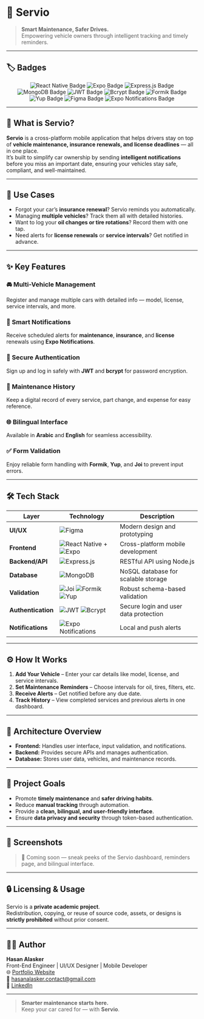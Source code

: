 # 🚗 Servio

> **Smart Maintenance, Safer Drives.**  
> Empowering vehicle owners through intelligent tracking and timely reminders.

---

## 🏷️ Badges

<p align="center">
  <img src="https://img.shields.io/badge/React_Native-20232A?style=for-the-badge&logo=react&logoColor=61DAFB" alt="React Native Badge"/>
  <img src="https://img.shields.io/badge/Expo-000020?style=for-the-badge&logo=expo&logoColor=white" alt="Expo Badge"/>
  <img src="https://img.shields.io/badge/Express.js-404D59?style=for-the-badge" alt="Express.js Badge"/>
  <img src="https://img.shields.io/badge/MongoDB-4EA94B?style=for-the-badge&logo=mongodb&logoColor=white" alt="MongoDB Badge"/>
  <img src="https://img.shields.io/badge/JWT-black?style=for-the-badge&logo=jsonwebtokens" alt="JWT Badge"/>
  <img src="https://img.shields.io/badge/Bcrypt-00599C?style=for-the-badge&logo=lock&logoColor=white" alt="Bcrypt Badge"/>
  <img src="https://img.shields.io/badge/Formik-FF6B6B?style=for-the-badge&logo=reacthookform&logoColor=white" alt="Formik Badge"/>
  <img src="https://img.shields.io/badge/Yup-2C3E50?style=for-the-badge" alt="Yup Badge"/>
  <img src="https://img.shields.io/badge/Figma-F24E1E?style=for-the-badge&logo=figma&logoColor=white" alt="Figma Badge"/>
  <img src="https://img.shields.io/badge/Expo_Notifications-000020?style=for-the-badge&logo=android&logoColor=white" alt="Expo Notifications Badge"/>
</p>



---

## 📱 What is Servio?

**Servio** is a cross-platform mobile application that helps drivers stay on top of **vehicle maintenance, insurance renewals, and license deadlines** — all in one place.  
It’s built to simplify car ownership by sending **intelligent notifications** before you miss an important date, ensuring your vehicles stay safe, compliant, and well-maintained.

---

## 🎯 Use Cases

- Forgot your car’s **insurance renewal**? Servio reminds you automatically.
- Managing **multiple vehicles**? Track them all with detailed histories.
- Want to log your **oil changes or tire rotations**? Record them with one tap.
- Need alerts for **license renewals** or **service intervals**? Get notified in advance.

---

## ✨ Key Features

### 🚘 Multi-Vehicle Management

Register and manage multiple cars with detailed info — model, license, service intervals, and more.

### 🔔 Smart Notifications

Receive scheduled alerts for **maintenance**, **insurance**, and **license** renewals using **Expo Notifications**.

### 🔑 Secure Authentication

Sign up and log in safely with **JWT** and **bcrypt** for password encryption.

### 🧾 Maintenance History

Keep a digital record of every service, part change, and expense for easy reference.

### 🌐 Bilingual Interface

Available in **Arabic** and **English** for seamless accessibility.

### ✅ Form Validation

Enjoy reliable form handling with **Formik**, **Yup**, and **Joi** to prevent input errors.

---

## 🛠 Tech Stack

| Layer              | Technology                                                                                                                                                                                        | Description                           |
| ------------------ | ------------------------------------------------------------------------------------------------------------------------------------------------------------------------------------------------- | ------------------------------------- |
| **UI/UX**          | ![Figma](https://img.shields.io/badge/Figma-F24E1E?style=flat&logo=figma&logoColor=white)                                                                                                         | Modern design and prototyping         |
| **Frontend**       | ![React Native](https://img.shields.io/badge/React_Native-20232A?style=flat&logo=react&logoColor=61DAFB) + ![Expo](https://img.shields.io/badge/Expo-000020?style=flat&logo=expo&logoColor=white) | Cross-platform mobile development     |
| **Backend/API**    | ![Express.js](https://img.shields.io/badge/Express.js-404D59?style=flat)                                                                                                                          | RESTful API using Node.js             |
| **Database**       | ![MongoDB](https://img.shields.io/badge/MongoDB-4EA94B?style=flat&logo=mongodb&logoColor=white)                                                                                                   | NoSQL database for scalable storage   |
| **Validation**     | ![Joi](https://img.shields.io/badge/Joi-FFD43B?style=flat) ![Formik](https://img.shields.io/badge/Formik-FF6B6B?style=flat) ![Yup](https://img.shields.io/badge/Yup-2C3E50?style=flat)            | Robust schema-based validation        |
| **Authentication** | ![JWT](https://img.shields.io/badge/JWT-black?style=flat&logo=jsonwebtokens) ![Bcrypt](https://img.shields.io/badge/Bcrypt-00599C?style=flat)                                                     | Secure login and user data protection |
| **Notifications**  | ![Expo Notifications](https://img.shields.io/badge/Expo_Notifications-3DDC84?style=flat&logo=android&logoColor=white)                                                                             | Local and push alerts                 |

---

## ⚙️ How It Works

1. **Add Your Vehicle** – Enter your car details like model, license, and service intervals.
2. **Set Maintenance Reminders** – Choose intervals for oil, tires, filters, etc.
3. **Receive Alerts** – Get notified before any due date.
4. **Track History** – View completed services and previous alerts in one dashboard.

---

## 🧱 Architecture Overview

- **Frontend:** Handles user interface, input validation, and notifications.
- **Backend:** Provides secure APIs and manages authentication.
- **Database:** Stores user data, vehicles, and maintenance records.

---

## 🧭 Project Goals

- Promote **timely maintenance** and **safer driving habits**.
- Reduce **manual tracking** through automation.
- Provide a **clean, bilingual, and user-friendly interface**.
- Ensure **data privacy and security** through token-based authentication.

---

## 📸 Screenshots

> 🚧 Coming soon — sneak peeks of the Servio dashboard, reminders page, and bilingual interface.

---

## 🔒 Licensing & Usage

Servio is a **private academic project**.  
Redistribution, copying, or reuse of source code, assets, or designs is **strictly prohibited** without prior consent.

---

## 👨‍💻 Author

**Hasan Alasker**  
Front-End Engineer | UI/UX Designer | Mobile Developer  
🌐 [Portfolio Website](https://hasan-alasker.netlify.app/)  
📧 [hasanalasker.contact@gmail.com](mailto:hasanalasker.contact@gmail.com)  
💼 [LinkedIn](https://www.linkedin.com/in/hasan-alasker-58682335a/)

---

> **Smarter maintenance starts here.**  
> Keep your car cared for — with **Servio**.
